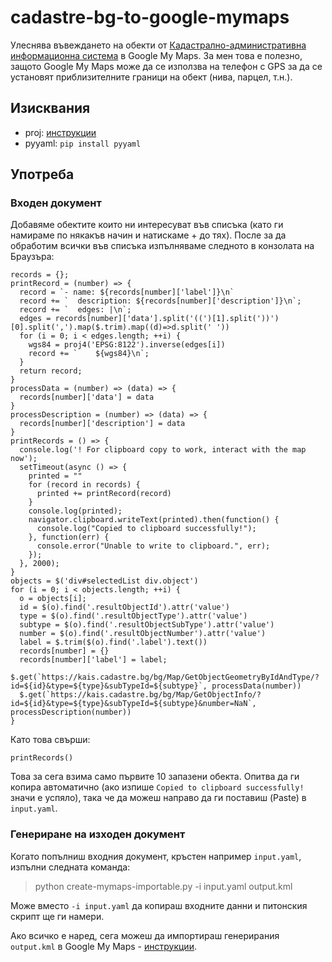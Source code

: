 # cadastre-bg-to-google-mymaps

Улеснява въвеждането на обекти от [Кадастрално-административна информационна система](kais.cadastre.bg) в Google My Maps. 
За мен това е полезно, защото Google My Maps може да се използва на телефон с GPS за да се установят приблизителните граници на обект (нива, парцел, т.н.).

## Изисквания

- proj: [инструкции](https://proj4.org/install.html)
- pyyaml: `pip install pyyaml`

## Употреба

### Входен документ
Добавяме обектите които ни интересуват във списъка (като ги намираме по някакъв начин и натискаме + до тях). После за да обработим всички във списъка изпълняваме следното в конзолата на Браузъра:

```
records = {};
printRecord = (number) => {
  record = `- name: ${records[number]['label']}\n`
  record += `  description: ${records[number]['description']}\n`;
  record += `  edges: |\n`;
  edges = records[number]['data'].split('((')[1].split('))')[0].split(',').map($.trim).map((d)=>d.split(' '))
  for (i = 0; i < edges.length; ++i) {
    wgs84 = proj4('EPSG:8122').inverse(edges[i])
    record += `    ${wgs84}\n`;
  }
  return record;
}
processData = (number) => (data) => {
  records[number]['data'] = data
}
processDescription = (number) => (data) => {
  records[number]['description'] = data
}
printRecords = () => {
  console.log('! For clipboard copy to work, interact with the map now');
  setTimeout(async () => {
    printed = ""
    for (record in records) {
      printed += printRecord(record)
    }
    console.log(printed);
    navigator.clipboard.writeText(printed).then(function() {
      console.log("Copied to clipboard successfully!");
    }, function(err) {
      console.error("Unable to write to clipboard.", err);
    });
  }, 2000);
}
objects = $('div#selectedList div.object')
for (i = 0; i < objects.length; ++i) {
  o = objects[i];
  id = $(o).find('.resultObjectId').attr('value')
  type = $(o).find('.resultObjectType').attr('value')
  subtype = $(o).find('.resultObjectSubType').attr('value')
  number = $(o).find('.resultObjectNumber').attr('value')
  label = $.trim($(o).find('.label').text())
  records[number] = {}
  records[number]['label'] = label;
  $.get(`https://kais.cadastre.bg/bg/Map/GetObjectGeometryByIdAndType/?id=${id}&type=${type}&subTypeId=${subtype}`, processData(number))
  $.get(`https://kais.cadastre.bg/bg/Map/GetObjectInfo/?id=${id}&type=${type}&subTypeId=${subtype}&number=NaN`, processDescription(number))
}
```

Като това свърши:

```
printRecords()

```

Това за сега взима само първите 10 запазени обекта. Опитва да ги копира автоматично (ако изпише `Copied to clipboard successfully!` значи е успяло), така че да можеш направо да ги поставиш (Paste) в `input.yaml`.


### Генериране на изходен документ

Когато попълниш входния документ, кръстен например `input.yaml`, изпълни следната команда:

> python create-mymaps-importable.py -i input.yaml output.kml

Може вместо `-i input.yaml` да копираш входните данни и питонския скрипт ще ги намери.

Ако всичко е наред, сега можеш да импортираш генерирания `output.kml` в Google My Maps - [инструкции](https://support.google.com/mymaps/answer/3024836?hl=en&ref_topic=3024924).
